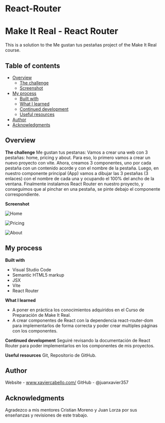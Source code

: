 # React-Router
# Make It Real - React Router
This is a solution to the Me gustan tus pestañas project of the Make It Real course.

## Table of contents
- [Overview](#overview)
  - [The challenge](#the-challenge)
  - [Screenshot](#screenshot)
- [My process](#my-process)
  - [Built with](#built-with)
  - [What I learned](#what-i-learned)
  - [Continued development](#continued-development)
  - [Useful resources](#useful-resources)
- [Author](#author)
- [Acknowledgments](#acknowledgments)

## Overview

**The challenge**
  Me gustan tus pestanas:
  Vamos a crear una web con 3 pestañas: home, pricing y about. Para eso, lo primero vamos a crear un nuevo proyecto con vite.
  Ahora, creamos 3 componentes, uno por cada pestaña con un contenido acorde y con el nombre de la pestaña.
  Luego, en nuestro componente principal (App) vamos a dibujar las 3 pestañas (3 enlaces) con el nombre de cada una y ocupando el 100% del ancho de la ventana.
  Finalmente instalamos React Router en nuestro proyecto, y conseguimos que al pinchar en una pestaña, se pinte debajo el componente correspondiente.

**Screenshot**

  ![Home](https://github.com/juanxavier357/React-Router/blob/master/images/react-router-home.JPG)
  
  ![Pricing](https://github.com/juanxavier357/React-Router/blob/master/images/react-router-pricing.JPG)
  
  ![About](https://github.com/juanxavier357/React-Router/blob/master/images/react-router-about.JPG)
  
## My process

**Built with**
* Visual Studio Code
* Semantic HTML5 markup
* JSX
* Vite
* React Router

**What I learned**
* A poner en práctica los conocimientos adquiridos en el Curso de Preparación de Make It Real.
* A crear componentes de React con la dependencia react-router-dom para implementarlos de forma correcta y
  poder crear multiples páginas con los componentes.

**Continued development**
  Seguiré revisando la documentación de React Router para poder implementarlos en los componentes de mis proyectos.

**Useful resources**
  Git, Repositorio de GitHub.

## Author
  Website - www.xaviercabello.com/
  GitHub - @juanxavier357

## Acknowledgments
  Agradezco a mis mentores Cristian Moreno y Juan Lorza por sus enseñanzas y revisiones de este trabajo.

